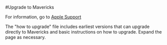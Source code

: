 #Upgrade to Mavericks

For information, go to [Apple Support]( http://www.apple.com/osx/how-to-upgrade/) 
	
The "how to upgrade" file includes earliest versions that can upgrade directly to Mavericks and basic instructions on how to upgrade. Expand the page as necessary.

